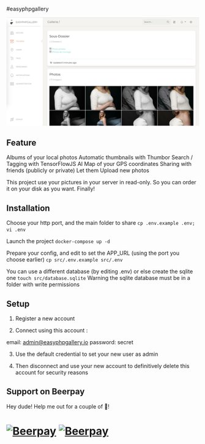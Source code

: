 #easyphpgallery

![Preview](https://github.com/TwanoO67/easy-php-gallery/raw/master/demo.png)

## Feature

Albums of your local photos
Automatic thumbnails with Thumbor
Search / Tagging with TensorFlowJS AI
Map of your GPS coordinates
Sharing with friends (publicly or private)
Let them Upload new photos

This project use your pictures in your server in read-only.
So you can order it on your disk as you want. Finally!

## Installation

Choose your http port, and the main folder to share
`cp .env.example .env; vi .env`

Launch the project
`docker-compose up -d`

Prepare your config, and edit to set the APP_URL (using the port you choose earlier)
`cp src/.env.example src/.env`

You can use a different database (by editing .env) or else create the sqlite one
`touch src/database.sqlite`
Warning the sqlite database must be in a folder with write permissions


## Setup

1) Register a new account

2) Connect using this account :

email: admin@easyphpgallery.io
password: secret

3) Use the default credential to set your new user as admin

4) Then disconnect and use your new account to definitively delete this account for security reasons

## Support on Beerpay
Hey dude! Help me out for a couple of :beers:!

[![Beerpay](https://beerpay.io/TwanoO67/easy-php-gallery/badge.svg?style=beer-square)](https://beerpay.io/TwanoO67/easy-php-gallery)  [![Beerpay](https://beerpay.io/TwanoO67/easy-php-gallery/make-wish.svg?style=flat-square)](https://beerpay.io/TwanoO67/easy-php-gallery?focus=wish)
=======
